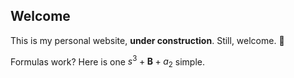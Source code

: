 ## Welcome

This is my personal website, **under construction**. Still, welcome. :clap:

Formulas work? Here is one $s^3 + \mathbf{B} + a_2$ simple.

